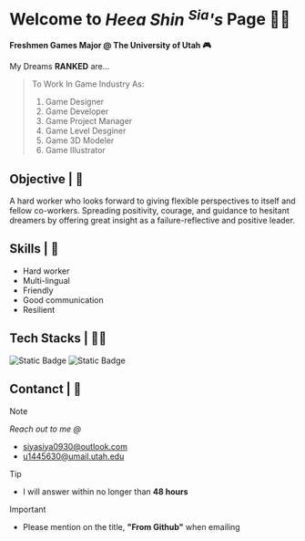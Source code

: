 # **Welcome to _Heea Shin <sup>Sia</sup>'s_ Page** 🙇‍♀️

**Freshmen Games Major @ The University of Utah 🎮**

My Dreams **RANKED** are... 
> To Work In Game Industry As:
>  1. Game Designer
>  2. Game Developer
>  3. Game Project Manager
>  4. Game Level Desginer
>  5. Game 3D Modeler
>  6. Game Illustrator

## Objective | 💬

A hard worker who looks forward to giving flexible perspectives to itself and fellow co-workers. Spreading positivity, courage, and guidance to hesitant dreamers by offering great insight as a failure-reflective and positive leader.

## Skills | 🧠
- Hard worker
- Multi-lingual 
- Friendly
- Good communication
- Resilient

## Tech Stacks | 👩‍💻

 ![Static Badge](https://img.shields.io/badge/UNITY-Game%20Engine?style=for-the-badge&logo=Unity&logoColor=white&color=black)
 ![Static Badge](https://img.shields.io/badge/UNREAL-Game%20Engine?style=for-the-badge&logo=Unreal%20Engine&logoColor=white&color=grey)

## Contanct | 📧 
> [!NOTE]
> _Reach out to me @_
> - siyasiya0930@outlook.com
> - u1445630@umail.utah.edu

> [!TIP]
> - I will answer within no longer than **48 hours**

> [!IMPORTANT]
> - Please mention on the title, **"From Github"** when emailing



<!--
**sia0930/sia0930** is a ✨ _special_ ✨ repository because its `README.md` (this file) appears on your GitHub profile.

Here are some ideas to get you started:

- 🔭 I’m currently working on ...
- 🌱 I’m currently learning ...
- 👯 I’m looking to collaborate on ...
- 🤔 I’m looking for help with ...
- 💬 Ask me about ...
- 📫 How to reach me: ...
- 😄 Pronouns: ...
- ⚡ Fun fact: ...
-->
